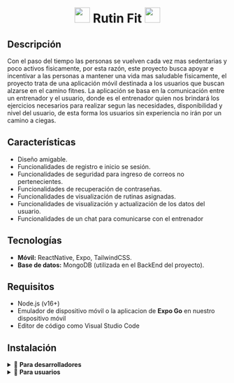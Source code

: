 <h1 align='center' items='center'>
  <img src='https://github.com/user-attachments/assets/0c92a49a-c124-4795-ab56-24193f9e4585' height='35px' >
  Rutin Fit
  <img src='https://github.com/user-attachments/assets/0c92a49a-c124-4795-ab56-24193f9e4585' height='35px' >
</h1>

## Descripción
Con el paso del tiempo las personas se vuelven cada vez mas sedentarias y poco activos fisicamente, por esta razón, este proyecto busca apoyar e incentivar a las personas a mantener una vida mas saludable 
fisicamente, el proyecto trata de una aplicación móvil destinada a los usuarios que buscan alzarse en el camino fitnes.
La aplicación se basa en la comunicación entre un entrenador y el usuario, donde es el entrenador quien nos brindará los ejercicios necesarios para realizar segun las necesidades, disponibilidad y nivel del 
usuario, de esta forma los usuarios sin experiencia no irán por un camino a ciegas.

## Características
- Diseño amigable.
- Funcionalidades de registro e inicio se sesión.
- Funcionalidades de seguridad para ingreso de correos no pertenecientes.
- Funcionalidades de recuperación de contraseñas.
- Funcionalidades de visualización de rutinas asignadas.
- Funcionalidades de visualización y actualización de los datos del usuario.
- Funcionalidades de un chat para comunicarse con el entrenador

## Tecnologías
- **Móvil:** ReactNative, Expo, TailwindCSS.
- **Base de datos:** MongoDB (utilizada en el BackEnd del proyecto).

## Requisitos
- Node.js (v16+)
- Emulador de dispositivo móvil o la aplicacion de **Expo Go** en nuestro dispositivo móvil
- Editor de código como Visual Studio Code

## Instalación
<details>
  <summary>🔧 <strong>Para desarrolladores</strong></summary>
  
  1. **Clonar el repositorio**  
     ```bash
     git clone "https://github.com/Dustin1904/RutinFit.git"
     ```

  2. **Navegar al directorio donde se hizo la clonación**  
     ```bash
     cd RutinFit
     ```

  3. **Instalar las dependencias necesarias**  
     ```bash
     npm install
     ```

  4. **Iniciar el proyecto**  
     ```bash
     npx expo start
     ```

  5. **Escanear el código QR**  
     En la terminal aparecerá un código QR, que se puede escanear mediante la aplicación **Expo Go**. Como alternativa, puedes usar un emulador.

</details>

<details>
  <summary>📲 <strong>Para usuarios</strong></summary>
  
  Puedes descargar la aplicación directamente desde el siguiente enlace:  
  👉 [Descargar la APK aquí](https://apkpure.com/es/rutinfit/com.djms.rutinfitapp)

  > **⚠️ Nota importante:**  
  > La aplicación es segura, sin embargo, en algunos casos puede no ser aceptada en el dispositivo.  
  > Por esta razón, es necesario **activar la descarga de fuentes desconocidas** en tu dispositivo.

  ### Capturas de pantalla
  Una vez instalada la aplicación, puedes comenzar a usar sus funcionalidades, como iniciar sesión o registrarse:
  <div align="center">
    <img src="https://github.com/user-attachments/assets/135cbc7e-aec9-4256-9ef3-bad4d6a8b323" alt="Pantalla de Inicio" width="250px">
    <img src="https://github.com/user-attachments/assets/e8a39c3a-2aef-4ba8-8765-48b14faaff43" alt="Pantalla de Registro" width="250px">
  </div>

  Funcionalidades como visualización de rutinas, progresos, chat y perfil:
  <div align="center">
    <img src="https://github.com/user-attachments/assets/ade203d7-2772-48d0-949c-4e71187a5ef8" alt="Rutinas" width="250px">
    <img src="https://github.com/user-attachments/assets/2237fdd2-6dca-412a-9a71-4cf5d7853850" alt="Progresos" width="250px">
    <img src="https://github.com/user-attachments/assets/06015db4-4961-4a8b-87ed-36bf0b19f9da" alt="Chat" width="250px">
    <img src="https://github.com/user-attachments/assets/7479a2fe-78df-4775-a2e1-efbda87970da" alt="Perfil" width="250px">
  </div>
  
  Entre otras funcionalidades más.
  
</details>






